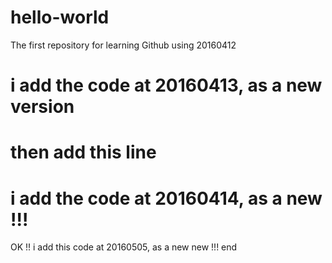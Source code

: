 # hello-world
The first repository for learning Github using 20160412
# i add the code at 20160413, as a new version
# then add this line 
# i add the code at 20160414, as a new !!!
OK !!
i add this code at 20160505, as a new new !!!
end 

